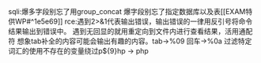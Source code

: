 sqli:爆多字段别忘了用group_concat
爆字段别忘了指定数据库以及表[[EXAM特供WP#^1e5e69]]
rce:遇到2>&1代表输出错误，输出错误的一律用反引号将命令结果输出到错误中。
遇到无回显的就用重定向到文件内进行查看结果，活用通配符
想象tab补全的内容可能会输出有趣的内容。tab->%09 回车->%0a
过滤特定词汇的使用不存在的变量绕过p${9}hp -> php
